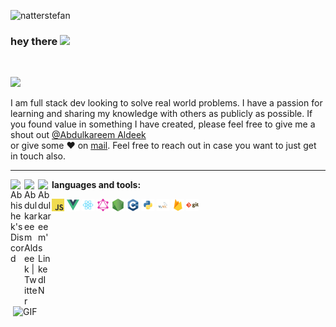 ![natterstefan](https://res.cloudinary.com/deek/image/upload/v1636386308/image_processing20210620-11853-csd0d3_norbyq.png)

### hey there <img src="https://media.giphy.com/media/hvRJCLFzcasrR4ia7z/giphy.gif" width="25px">

<br>
                
![](https://komarev.com/ghpvc/?username=DeekCS&color=dc143c)

I am full stack dev looking to solve real world problems. I have a passion for learning and sharing my knowledge with others as publicly as possible. If you found value in something I have created, please feel free to give me a shout out <a href="https://www.facebook.com/Abood.Aldeek.CS/">@Abdulkareem Aldeek</a> <br>
or give some ♥ on <a href="mailto:abdelkarim.aldeek@gmail.com">mail</a>. Feel free to reach out in case you want to just get in touch also.
<br>
<hr>
<a href="https://discord.gg/Abdulkareem Aldeek#5474">
  <img align="left" alt="Abhishek's Discord" width="22px" src="https://raw.githubusercontent.com/peterthehan/peterthehan/master/assets/discord.svg" />
</a>

<a href="https://twitter.com/deek_cs">
  <img align="left" alt="Abdulkareem Aldeek | Twitter" width="22px" src="https://raw.githubusercontent.com/peterthehan/peterthehan/master/assets/twitter.svg" />
</a>

<a href="https://www.linkedin.com/in/abdulkareem-aldeek/">
  <img align="left" alt="Abdulkareem's LinkedIN" width="22px" src="https://raw.githubusercontent.com/peterthehan/peterthehan/master/assets/linkedin.svg"/>
</a>


<img align="right" alt="GIF" src="https://github.com/abhisheknaiidu/abhisheknaiidu/blob/master/code.gif?raw=true" width="500" height="320" />

**languages and tools:**  

<code><img height="20" src="https://raw.githubusercontent.com/github/explore/80688e429a7d4ef2fca1e82350fe8e3517d3494d/topics/javascript/javascript.png"></code>
<code><img height="20" src="https://raw.githubusercontent.com/github/explore/80688e429a7d4ef2fca1e82350fe8e3517d3494d/topics/vue/vue.png"></code>
<code><img height="20" src="https://raw.githubusercontent.com/github/explore/80688e429a7d4ef2fca1e82350fe8e3517d3494d/topics/react/react.png"></code>
<code><img height="20" src="https://raw.githubusercontent.com/github/explore/5c058a388828bb5fde0bcafd4bc867b5bb3f26f3/topics/graphql/graphql.png"></code>
<code><img height="20" src="https://raw.githubusercontent.com/github/explore/80688e429a7d4ef2fca1e82350fe8e3517d3494d/topics/nodejs/nodejs.png"></code>
<code><img height="20" src="https://raw.githubusercontent.com/github/explore/80688e429a7d4ef2fca1e82350fe8e3517d3494d/topics/cpp/cpp.png"></code>
<code><img height="20" src="https://raw.githubusercontent.com/github/explore/80688e429a7d4ef2fca1e82350fe8e3517d3494d/topics/python/python.png"></code>
<code><img height="20" src="https://raw.githubusercontent.com/github/explore/80688e429a7d4ef2fca1e82350fe8e3517d3494d/topics/mysql/mysql.png"></code>
<code><img height="20" src="https://raw.githubusercontent.com/github/explore/80688e429a7d4ef2fca1e82350fe8e3517d3494d/topics/firebase/firebase.png"></code>
<code><img height="20" src="https://raw.githubusercontent.com/github/explore/80688e429a7d4ef2fca1e82350fe8e3517d3494d/topics/git/git.png"></code>
<!-- I am interested in **web development** and **computer science** I graduated from Al-Balqa' Applied University with a , **very good grade** in Computer Science , I love creating websites, learning new technologies, and sharing my knowledge with others. I have high energy to add, great value to offer, a teamwork spirit, and a passion for website development. I have leadership qualities, control qualities, and abilities for self-learning. -->
<!--  **DeekCS/DeekCS** is a ✨ _special_ ✨ repository because its `README.md` (this file) appears on your GitHub profile. -->

